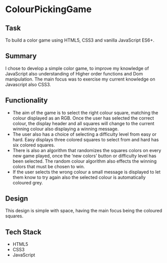 # ColourPickingGame

## Task
To build a color game using HTML5, CSS3 and vanilla JavaScript ES6+.

## Summary
I chose to develop a simple color game, to improve my knowledge of JavaScript also understanding of Higher order functions and Dom manipulation. The main focus was to exercise my current knowledge on Javascript also CSS3.

## Functionality
<ul>
    <li>The aim of the game is to select the right colour square, matching the colour displayed as an RGB. Once the user has selected the correct colour, the display header and all squares will change to the current winning colour also displaying a winning message.</li>

   <li>The user also has a choice of selecting a difficulty level from easy or hard.  Easy displays three colored squares to select from and hard has six colored squares.</li>

   <li>There is also an algorithm that randomizes the squares colors on every new game played, once the ‘new colors’ button or difficulty level has been selected. The random colour algorithm also effects the winning colors that must be chosen to win.</li>

   <li>If the user selects the wrong colour a small message is displayed to let them know to try again also the selected colour is automatically coloured grey.</li>
</ul>

## Design
This design is simple with space, having the main focus being the coloured squares.

## Tech Stack
<ul>
    <li>HTML5</li>
    <li>CSS3</li>
    <li>JavaScript</li>
